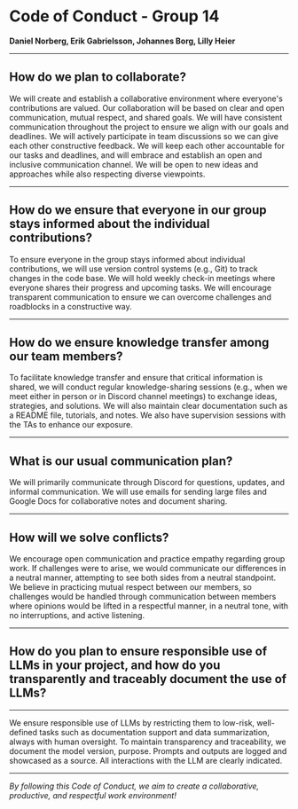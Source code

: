 ﻿# Code of Conduct - Group 14
**Daniel Norberg, Erik Gabrielsson, Johannes Borg, Lilly Heier**

---

## How do we plan to collaborate?
We will create and establish a collaborative environment where everyone's contributions are valued. Our collaboration will be based on clear and open communication, mutual respect, and shared goals. We will have consistent communication throughout the project to ensure we align with our goals and deadlines. We will actively participate in team discussions so we can give each other constructive feedback. We will keep each other accountable for our tasks and deadlines, and will embrace and establish an open and inclusive communication channel. We will be open to new ideas and approaches while also respecting diverse viewpoints.

---

## How do we ensure that everyone in our group stays informed about the individual contributions?
To ensure everyone in the group stays informed about individual contributions, we will use version control systems (e.g., Git) to track changes in the code base. We will hold weekly check-in meetings where everyone shares their progress and upcoming tasks. We will encourage transparent communication to ensure we can overcome challenges and roadblocks in a constructive way.

---

## How do we ensure knowledge transfer among our team members?
To facilitate knowledge transfer and ensure that critical information is shared, we will conduct regular knowledge-sharing sessions (e.g., when we meet either in person or in Discord channel meetings) to exchange ideas, strategies, and solutions. We will also maintain clear documentation such as a README file, tutorials, and notes. We also have supervision sessions with the TAs to enhance our exposure.

---

## What is our usual communication plan?
We will primarily communicate through Discord for questions, updates, and informal communication. We will use emails for sending large files and Google Docs for collaborative notes and document sharing.

---

## How will we solve conflicts?
We encourage open communication and practice empathy regarding group work. If challenges were to arise, we would communicate our differences in a neutral manner, attempting to see both sides from a neutral standpoint. We believe in practicing mutual respect between our members, so challenges would be handled through communication between members where opinions would be lifted in a respectful manner, in a neutral tone, with no interruptions, and active listening. 

---

## How do you plan to ensure responsible use of LLMs in your project, and how do you transparently and traceably document the use of LLMs? 

---

We ensure responsible use of LLMs by restricting them to low-risk, well-defined tasks such as documentation support and data summarization, always with human oversight. To maintain transparency and traceability, we document the model version, purpose. Prompts and outputs are logged and showcased as a source. All interactions with the LLM are clearly indicated.

---

_By following this Code of Conduct, we aim to create a collaborative, productive, and respectful work environment!_